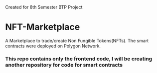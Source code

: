 Created for 8th Semester BTP Project

# NFT-Marketplace
A Marketplace to trade/create Non Fungible Tokens(NFTs).
The smart contracts were deployed on Polygon Network.

### This repo contains only the frontend code, I will be creating another repository for code for smart contracts

